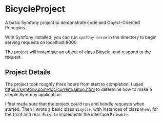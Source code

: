 # BicycleProject
A basic Symfony project to demonstrate code and Object-Oriented Principles.

With Symfony installed, you can run `symfony serve` in the directory to begin serving requests on localhost:8000.

The project will instantiate an object of class Bicycle, and respond to the request. 

## Project Details
The project took roughly three hours from start to completion. I used https://symfony.com/doc/current/setup.html to determine how to make a simple Symfony application.

I first made sure that the project could run and handle requests when started. Then I wrote a basic class `Bicycle`, with instances of class `Wheel` for the front and rear. `Bicycle` implements the interface `Rideable`. 
